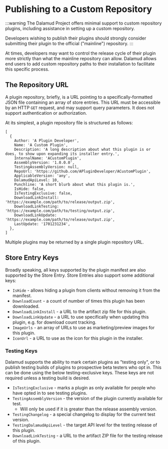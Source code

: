 # Publishing to a Custom Repository

:::warning The Dalamud Project offers minimal support to custom repository
plugins, including assistance in setting up a custom repository.

Developers wishing to publish their plugins should strongly consider submitting
their plugin to the official ("mainline") repository. :::

At times, developers may want to control the release cycle of their plugin more
strictly than what the mainline repository can allow. Dalamud allows end users
to add custom repository paths to their installation to facilitate this specific
process.

## The Repository URL

A plugin repository, briefly, is a URL pointing to a specifically-formatted JSON
file containing an array of store entries. This URL must be accessible by an
HTTP `GET` request, and may support query parameters. It does not support
authentication or authorization.

At its simplest, a plugin repository file is structured as follows:

```json5
[
  {
    Author: 'A Plugin Developer',
    Name: 'A Custom Plugin',
    Description: 'A long description about what this plugin is or does, to show upon expanding its installer entry.',
    InternalName: 'ACustomPlugin',
    AssemblyVersion: '1.0.0.0',
    TestingAssemblyVersion: null,
    RepoUrl: 'https://github.com/APluginDeveloper/ACustomPlugin',
    ApplicableVersion: 'any',
    DalamudApiLevel: 10,
    Punchline: 'A short blurb about what this plugin is.',
    IsHide: false,
    IsTestingExclusive: false,
    DownloadLinkInstall: 'https://example.com/path/to/release/output.zip',
    DownloadLinkTesting: 'https://example.com/path/to/testing/output.zip',
    DownloadLinkUpdate: 'https://example.com/path/to/release/output.zip',
    LastUpdate: '1701231234',
  },
]
```

Multiple plugins may be returned by a single plugin repository URL.

## Store Entry Keys

Broadly speaking, all keys supported by the plugin manifest are also supported
by the Store Entry. Store Entries also support some additional keys:

- `IsHide` - allows hiding a plugin from clients without removing it from the
  manifest.
- `DownloadCount` - a count of number of times this plugin has been downloaded.
- `DownloadLinkInstall` - a URL to the artifact zip file for this plugin.
- `DownloadLinkUpdate` - a URL to use specifically when updating this plugin,
  e.g. for download count tracking.
- `ImageUrls` - an array of URLs to use as marketing/preview images for this
  plugin.
- `IconUrl` - a URL to use as the icon for this plugin in the installer.

### Testing Keys

Dalamud supports the ability to mark certain plugins as "testing only", or to
publish testing builds of plugins to prospective beta testers who opt in. This
can be done using the below testing-exclusive keys. These keys are not required
unless a testing build is desired.

- `IsTestingExclusive` - marks a plugin as only available for people who have
  opted in to see testing plugins.
- `TestingAssemblyVersion` - the version of the plugin currently available for
  test.
  - Will only be used if it is greater than the release assembly version.
- `TestingChangelog` - a special changelog to display for the current test
  version.
- `TestingDalamudApiLevel` - the target API level for the testing release of
  this plugin.
- `DownloadLinkTesting` - a URL to the artifact ZIP file for the testing release
  of this plugin.
